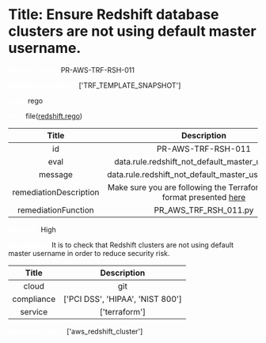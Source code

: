 



# Title: Ensure Redshift database clusters are not using default master username.


***<font color="white">Master Test Id:</font>*** PR-AWS-TRF-RSH-011

***<font color="white">Master Snapshot Id:</font>*** ['TRF_TEMPLATE_SNAPSHOT']

***<font color="white">type:</font>*** rego

***<font color="white">rule:</font>*** file([redshift.rego])  
  
  
  
  

|Title|Description|
| :---: | :---: |
|id|PR-AWS-TRF-RSH-011|
|eval|data.rule.redshift_not_default_master_username|
|message|data.rule.redshift_not_default_master_username_err|
|remediationDescription|Make sure you are following the Terraform template format presented <a href='https://registry.terraform.io/providers/hashicorp/aws/latest/docs/resources/redshift_cluster' target='_blank'>here</a>|
|remediationFunction|PR_AWS_TRF_RSH_011.py|


***<font color="white">Severity:</font>*** High

***<font color="white">Description:</font>*** It is to check that Redshift clusters are not using default master username in order to reduce security risk.  
  
  

|Title|Description|
| :---: | :---: |
|cloud|git|
|compliance|['PCI DSS', 'HIPAA', 'NIST 800']|
|service|['terraform']|


***<font color="white">Resource Types:</font>*** ['aws_redshift_cluster']


[redshift.rego]: https://github.com/prancer-io/prancer-compliance-test/tree/master/aws/terraform/redshift.rego
